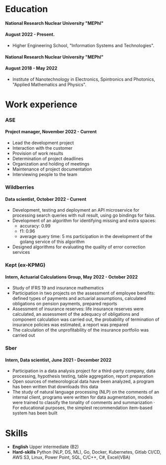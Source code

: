 # Education
#### National Research Nuclear University "MEPhI"
#### August 2022 - Present.
- Higher Engineering School, "Information Systems and Technologies".

#### National Research Nuclear University "MEPhI" 
#### August 2018 - May 2022
- Institute of Nanotechnology in Electronics, Spintronics and Photonics, "Applied Mathematics and Physics".

# Work experience
### ASE
#### Project manager, November 2022 - Current
- Lead the development project
- Interaction with the customer
- Provision of work results
- Determination of project deadlines 
- Organization and holding of meetings
- Maintenance of project documentation 
- Interviewing people to the team

### Wildberries
####  Data scientist, October 2022 - Current
- Development, testing and deployment an API microservice for processing search queries with null result, using go bindings for faiss.
- Development of an algorithm for identifying missing and extra spaces: 
  - accuracy: 0.99
  - f1: 0.96
  - average query time: 5 ms
participation in the development of the golang service of this algorithm
- Designed algorithms for evaluating the quality of error correction services

### Kept (ex-KPMG)
#### Intern, Actuarial Calculations Group, May 2022 - October 2022
- Study of IFRS 19 and insurance mathematics
- Participation in two projects on the assessment of employee benefits: defined types of payments and actuarial assumptions, calculated
obligations on pension payments, prepared reports
- Assessment of insurance reserves: life insurance reserves were calculated, an assessment of the adequacy of obligations
and component calculation was carried out, the probability of termination of insurance policies was estimated, a report was prepared
- The calculation of the unprofitability of the insurance portfolio was carried out

### Sber
#### Intern, Data scientist, June 2021 - December 2022
- Participation in a data analysis project for a third-party company, data processing, hypothesis testing, table aggregation, report preparation
- Open sources of meteorological data have been analyzed, a program has been written that downloads this data
- The study of natural language processing (NLP) on the comments of an internal client, programs were written for data augmentation, models were trained to classify the tonality of comments and summarization · For educational purposes, the simplest recommendation item-based system has been built


# Skills
- **English** Upper intermediate (B2)
- **Hard-skills** Python (NLP, DS, ML), Go, Docker, Kubernetes, Gitlab CI/CD, AWS S3, Linux, Power Point, SQL, C/C++, C#, Excel(VBA)
